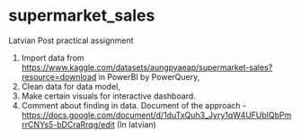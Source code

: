 # supermarket_sales
Latvian Post practical assignment
1. Import data from https://www.kaggle.com/datasets/aungpyaeap/supermarket-sales?resource=download in PowerBI by PowerQuery, 
2. Clean data for data model,
3. Make certain visuals for interactive dashboard.
4. Comment about finding in data. Document of the approach - https://docs.google.com/document/d/1duTxQuh3_Jyry1qW4UFUblQbPmrrCNYs5-bDCraRrqg/edit (In latvian)
